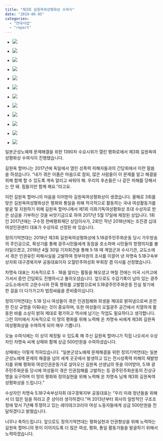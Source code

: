 ```yaml
---
title: "제3회 길원옥여성평화상 수여식"
date: "2019-06-05"
categories: 
  - "연대사업"
  - "report"
---
```


- ![](https://womenandwar.net/kr/wp-content/uploads/2019/06/IMGP7199-1-1024x680.jpg)
    
- ![](https://womenandwar.net/kr/wp-content/uploads/2019/06/IMGP7217-1024x680.jpg)
    
- ![](https://womenandwar.net/kr/wp-content/uploads/2019/06/IMGP7219-1024x680.jpg)
    
- ![](https://womenandwar.net/kr/wp-content/uploads/2019/06/IMGP7221-1024x680.jpg)
    
- ![](https://womenandwar.net/kr/wp-content/uploads/2019/06/IMGP7230-1024x680.jpg)
    
- ![](https://womenandwar.net/kr/wp-content/uploads/2019/06/IMGP7231-1024x680.jpg)
    
- ![](https://womenandwar.net/kr/wp-content/uploads/2019/06/IMGP7246-1024x680.jpg)
    
- ![](https://womenandwar.net/kr/wp-content/uploads/2019/06/IMGP7251-1024x680.jpg)
    
- ![](https://womenandwar.net/kr/wp-content/uploads/2019/06/IMGP7259-1-1024x680.jpg)
    
- ![](https://womenandwar.net/kr/wp-content/uploads/2019/06/IMGP7260-1024x680.jpg)
    
- ![](https://womenandwar.net/kr/wp-content/uploads/2019/06/IMGP7261-1024x680.jpg)
    
- ![](https://womenandwar.net/kr/wp-content/uploads/2019/06/IMGP7365-1024x680.jpg)
    

일본군성노예제 문제해결을 위한 1390차 수요시위가 열린 평화로에서 제3회 길원옥여성평화상 수여식이 진행됐습니다.

길원옥 할머니는 2017년에 독일에서 열린 성폭력 피해자들과의 간담회에서 이런 말씀을 하셨습니다. “내가 겪은 아픔은 마음으로 참되, 많은 사람들이 이 문제를 알고 해결을 위해 함께 할 수 있도록 계속 알리고 싸워야 해. 우리의 후손들은 나 같은 피해를 당해서는 안 돼. 힘들지만 함께 해요.”라고요.

이런 길원옥 할머니의 마음을 이어받아 길원옥여성평화상이 생겼습니다. 올해로 3회를 맞은 길원옥여성평화상은 평화와 통일을 위해 적극적으로 활동하는 국내 여성활동가를 발굴 및 지원하기 위해 길원옥 할머니께서 제1회 이화기독여성평화상 초대 수상자로 받은 상금을 기부하신 것을 씨앗기금으로 하여 2017년 5월 17일에 제정된 상입니다. 1회인 2017년에는 구수정 한베평화재단 상임이사가, 2회인 작년 2018년에는 조진경 십대여성인권센터 대표가 수상자로 선정된 바 있습니다.

정의기억연대는 2019년 제3회 길원옥여성평화상에 5.18광주민주화운동 당시 가두방송의 주인공으로, 확성기를 통해 광주시민들에게 동참을 호소하며 시민들의 항쟁의지를 불러일으켰고, 2018년 4월 30일 기자회견을 통해 5·18 때 계엄군과 수사기관, 교도소에서 겪은 인권유린 피해사실을 고발하여 정부차원의 조사를 이끌어 낸 차명숙 5.18구속부상자회 대구경북지부 공동대표이자 오월민주여성회 부회장 겸 이사를 선정했습니다.

차명숙 대표는 지속적으로 5ㆍ18을 알리는 활동을 해오셨고 며칠 전에는 미국 시카고에 가셔서 증언 간담회도 진행하시고 돌아오셨습니다. 앞으로도 수감기록이 남아 있는 광주교도소에서의 고문수사와 잔혹 행위를 고발함으로써 5.18광주민주화운동 진실 찾기에 한 걸음 더 다가가고자 법정싸움을 준비중이십니다.

정의기억연대는 5.18 당시 여성들이 겪은 인권침해와 희생을 제대로 밝혀냄으로써 온전한 진상 규명을 이뤄내는 것이 중요하며, 또한 여성들이 오월광주 공간에서 치열하게 활동한 바를 소상히 밝혀 제대로 평가하고 역사에 남기는 작업도 필요하다고 생각합니다. 그런 의미에서 지속적으로 이 땅의 평화를 위해 노력해 온 차명숙 씨에게 제3회 길원옥여성평화상을 수여하게 되어 매우 기쁩니다.

오늘 수여식에는 이 상이 제정될 수 있도록 해 주신 길원옥 할머니가 직접 나오셔서 수상자인 차명숙 씨께 상패와 함께 상금 500만원을 수여하셨습니다.

상패에는 이렇게 적혀있습니다. “일본군성노예제 문제해결을 위한 정의기억연대는 일본군성노예제 문제의 해결을 넘어 세계 곳곳에서 발생하고 있는 전시성폭력 피해의 재발방지를 위해 평화와 여성인권운동가로 살아오신 길원옥 선생님의 뜻을 이어받아, 5.18 광주민주화운동 당시에 여성들이 겪은 인권침해를 고발하는 등 광주민주화운동의 진상규명을 요구하며 이 땅의 평화와 정의실현을 위해 노력해 온 차명숙 님께 제3회 길원옥여성평화상을 드립니다.”

수상자인 차명숙 5.18구속부상자회 대구경북지부 공동대표는 “우리 미래 청년들을 위해서 더 많은 일을 하라고 준 상이라 생각하겠다.”며 2013년부터 회사의 일방적인 구조조정에 맞서 7년째 투쟁하고 있는 레이테크코리아 여성 노동자들에게 상금 500만원을 전달하겠다고 밝혔습니다.

너무나 축하드립니다. 앞으로도 정의기억연대는 평화실현과 인권향상을 위해 노력하는 길원옥 할머니의 뜻이 이어지도록 더 많은 여성, 평화, 통일 활동가들을 발굴하기 위해서 노력하겠습니다.
